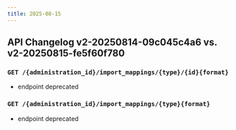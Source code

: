 ```yaml
---
title: 2025-08-15
---
```



## API Changelog v2-20250814-09c045c4a6 vs. v2-20250815-fe5f60f780

### `GET /{administration_id}/import_mappings/{type}/{id}{format}`
-  endpoint deprecated


### `GET /{administration_id}/import_mappings/{type}{format}`
-  endpoint deprecated
